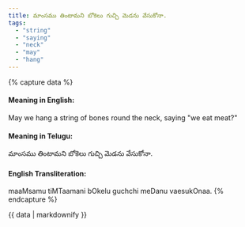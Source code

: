 ```yaml
---
title: మాంసము తింటామని బోకెలు గుచ్చి మెడను వేసుకోనా.
tags:
  - "string"
  - "saying"
  - "neck"
  - "may"
  - "hang"
---
```


{% capture data %}
#### Meaning in English:
May we hang a string of bones round the neck, saying "we eat meat?"

#### Meaning in Telugu:
మాంసము తింటామని బోకెలు గుచ్చి మెడను వేసుకోనా.

#### English Transliteration:
maaMsamu tiMTaamani bOkelu guchchi meDanu vaesukOnaa.
{% endcapture %}

<div class="notice">{{ data | markdownify }}</div>

